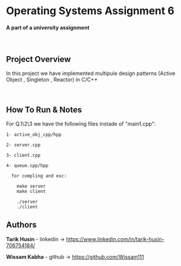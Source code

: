 

# Operating Systems Assignment 6

#### A part of a university assignment

</br>

## Project Overview

In this project we have implemented multipule design patterns (Active Object , Singleton , Reactor) in C/C++



</br>

## How To Run & Notes 

  For Q.1\2\3 we have the following files instade of "main1.cpp":
    
    1- active_obj_cpp/hpp

    2- server.cpp

    3- client.cpp

    4- queue.cpp/hpp

      for compling and exc: 
        
        make server
        make client 

        ./server
        ./client


      



## Authors

  **Tarik Husin**  - linkedin -> https://www.linkedin.com/in/tarik-husin-706754184/

  **Wissam Kabha**  - github -> https://github.com/Wissam111